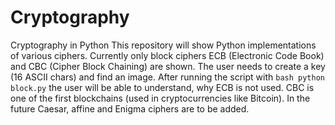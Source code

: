 # Cryptography
Cryptography in Python
This repository will show Python implementations of various ciphers. Currently only block ciphers ECB (Electronic Code Book) and CBC (Cipher Block Chaining) are shown.
The user needs to create a key (16 ASCII chars) and find an image. After running the script with 
```bash python block.py``` the user will be able to understand, why ECB is not
used. CBC is one of the first blockchains (used in cryptocurrencies like Bitcoin).
In the future Caesar, affine and Enigma ciphers are to be added.
